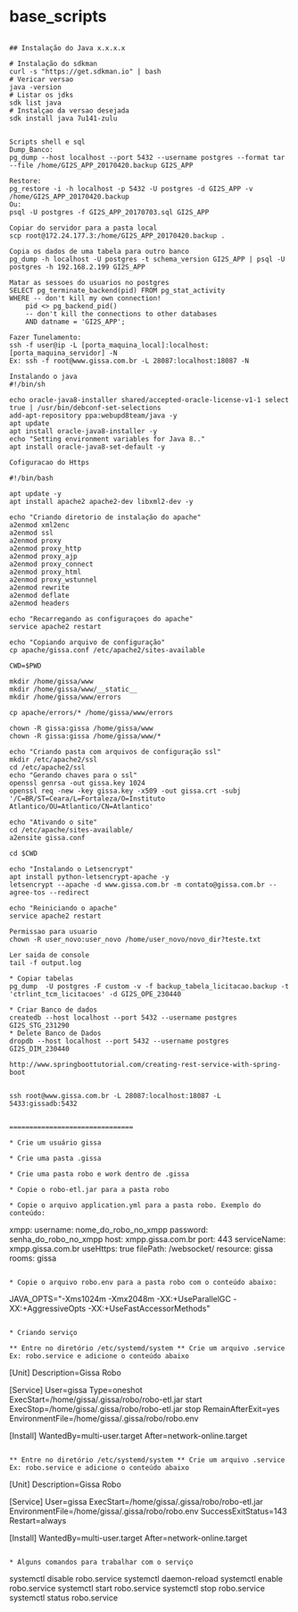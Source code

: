 
# base_scripts
```

## Instalação do Java x.x.x.x

# Instalação do sdkman
curl -s "https://get.sdkman.io" | bash
# Vericar versao
java -version
# Listar os jdks
sdk list java
# Instalçao da versao desejada
sdk install java 7u141-zulu


Scripts shell e sql
Dump_Banco:
pg_dump --host localhost --port 5432 --username postgres --format tar --file /home/GI2S_APP_20170420.backup GI2S_APP

Restore:
pg_restore -i -h localhost -p 5432 -U postgres -d GI2S_APP -v /home/GI2S_APP_20170420.backup
Ou:
psql -U postgres -f GI2S_APP_20170703.sql GI2S_APP

Copiar do servidor para a pasta local
scp root@172.24.177.3:/home/GI2S_APP_20170420.backup .

Copia os dados de uma tabela para outro banco
pg_dump -h localhost -U postgres -t schema_version GI2S_APP | psql -U postgres -h 192.168.2.199 GI2S_APP

Matar as sessoes do usuarios no postgres
SELECT pg_terminate_backend(pid) FROM pg_stat_activity 
WHERE -- don't kill my own connection!
    pid <> pg_backend_pid()
    -- don't kill the connections to other databases
    AND datname = 'GI2S_APP';

Fazer Tunelamento:
ssh -f user@ip -L [porta_maquina_local]:localhost:[porta_maquina_servidor] -N
Ex: ssh -f root@www.gissa.com.br -L 28087:localhost:18087 -N

Instalando o java 
#!/bin/sh

echo oracle-java8-installer shared/accepted-oracle-license-v1-1 select true | /usr/bin/debconf-set-selections
add-apt-repository ppa:webupd8team/java -y
apt update
apt install oracle-java8-installer -y
echo "Setting environment variables for Java 8.."
apt install oracle-java8-set-default -y

Cofiguracao do Https

#!/bin/bash

apt update -y
apt install apache2 apache2-dev libxml2-dev -y

echo "Criando diretorio de instalação do apache"
a2enmod xml2enc
a2enmod ssl
a2enmod proxy
a2enmod proxy_http
a2enmod proxy_ajp
a2enmod proxy_connect
a2enmod proxy_html
a2enmod proxy_wstunnel
a2enmod rewrite
a2enmod deflate
a2enmod headers

echo "Recarregando as configuraçoes do apache"
service apache2 restart

echo "Copiando arquivo de configuração"
cp apache/gissa.conf /etc/apache2/sites-available

CWD=$PWD

mkdir /home/gissa/www
mkdir /home/gissa/www/__static__
mkdir /home/gissa/www/errors

cp apache/errors/* /home/gissa/www/errors

chown -R gissa:gissa /home/gissa/www
chown -R gissa:gissa /home/gissa/www/*

echo "Criando pasta com arquivos de configuração ssl"
mkdir /etc/apache2/ssl
cd /etc/apache2/ssl
echo "Gerando chaves para o ssl"
openssl genrsa -out gissa.key 1024
openssl req -new -key gissa.key -x509 -out gissa.crt -subj '/C=BR/ST=Ceara/L=Fortaleza/O=Instituto Atlantico/OU=Atlantico/CN=Atlantico'

echo "Ativando o site"
cd /etc/apache/sites-available/
a2ensite gissa.conf

cd $CWD

echo "Instalando o Letsencrypt"
apt install python-letsencrypt-apache -y
letsencrypt --apache -d www.gissa.com.br -m contato@gissa.com.br --agree-tos --redirect

echo "Reiniciando o apache"
service apache2 restart

Permissao para usuario
chown -R user_novo:user_novo /home/user_novo/novo_dir?teste.txt

Ler saida de console
tail -f output.log

* Copiar tabelas
pg_dump  -U postgres -F custom -v -f backup_tabela_licitacao.backup -t 'ctrlint_tcm_licitacoes' -d GI2S_OPE_230440

* Criar Banco de dados
createdb --host localhost --port 5432 --username postgres GI2S_STG_231290
* Delete Banco de Dados
dropdb --host localhost --port 5432 --username postgres GI2S_DIM_230440

http://www.springboottutorial.com/creating-rest-service-with-spring-boot


ssh root@www.gissa.com.br -L 28087:localhost:18087 -L 5433:gissadb:5432


===============================

* Crie um usuário gissa

* Crie uma pasta .gissa

* Crie uma pasta robo e work dentro de .gissa

* Copie o robo-etl.jar para a pasta robo

* Copie o arquivo application.yml para a pasta robo. Exemplo do conteúdo:

```
xmpp:
  username: nome_do_robo_no_xmpp
  password: senha_do_robo_no_xmpp
  host: xmpp.gissa.com.br
  port: 443
  serviceName: xmpp.gissa.com.br
  useHttps: true
  filePath: /websocket/
  resource: gissa
  rooms: gissa

```

* Copie o arquivo robo.env para a pasta robo com o conteúdo abaixo:

```
JAVA_OPTS="-Xms1024m -Xmx2048m -XX:+UseParallelGC -XX:+AggressiveOpts -XX:+UseFastAccessorMethods"
```

* Criando serviço

** Entre no diretório /etc/systemd/system ** Crie um arquivo .service Ex: robo.service e adicione o conteúdo abaixo

```
[Unit]
Description=Gissa Robo

[Service]
User=gissa
Type=oneshot
ExecStart=/home/gissa/.gissa/robo/robo-etl.jar start
ExecStop=/home/gissa/.gissa/robo/robo-etl.jar stop
RemainAfterExit=yes
EnvironmentFile=/home/gissa/.gissa/robo/robo.env

[Install]
WantedBy=multi-user.target
After=network-online.target

```

** Entre no diretório /etc/systemd/system ** Crie um arquivo .service Ex: robo.service e adicione o conteúdo abaixo

```
[Unit]
Description=Gissa Robo

[Service]
User=gissa
ExecStart=/home/gissa/.gissa/robo/robo-etl.jar
EnvironmentFile=/home/gissa/.gissa/robo/robo.env
SuccessExitStatus=143
Restart=always

[Install]
WantedBy=multi-user.target
After=network-online.target

```

* Alguns comandos para trabalhar com o serviço

```
systemctl disable robo.service
systemctl daemon-reload
systemctl enable robo.service
systemctl start robo.service
systemctl stop robo.service
systemctl status robo.service
```















```
